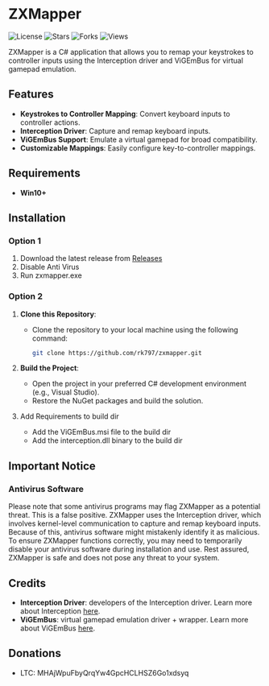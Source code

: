 # ZXMapper
<p align="left">
  <img src="https://img.shields.io/github/license/rk797/zxmapper" alt="License">
  <img src="https://img.shields.io/github/stars/rk797/zxmapper" alt="Stars">
  <img src="https://img.shields.io/github/forks/rk797/zxmapper" alt="Forks">
  <img src="https://komarev.com/ghpvc/?username=zxmapper&label=Views" alt="Views">
</p>
ZXMapper is a C# application that allows you to remap your keystrokes to controller inputs using the Interception driver and ViGEmBus for virtual gamepad emulation.

## Features

- **Keystrokes to Controller Mapping**: Convert keyboard inputs to controller actions.
- **Interception Driver**: Capture and remap keyboard inputs.
- **ViGEmBus Support**: Emulate a virtual gamepad for broad compatibility.
- **Customizable Mappings**: Easily configure key-to-controller mappings.


## Requirements

- **Win10+**

## Installation
### Option 1
1. Download the latest release from [Releases](https://github.com/rk797/zxmapper/releases)
2. Disable Anti Virus
3. Run zxmapper.exe

### Option 2
1. **Clone this Repository**:
    - Clone the repository to your local machine using the following command:
      ```sh
      git clone https://github.com/rk797/zxmapper.git
      ```

2. **Build the Project**:
    - Open the project in your preferred C# development environment (e.g., Visual Studio).
    - Restore the NuGet packages and build the solution.
3. Add Requirements to build dir
    - Add the ViGEmBus.msi file to the build dir
    - Add the interception.dll binary to the build dir
   
## Important Notice

### Antivirus Software

Please note that some antivirus programs may flag ZXMapper as a potential threat. This is a false positive. ZXMapper uses the Interception driver, which involves kernel-level communication to capture and remap keyboard inputs. Because of this, antivirus software might mistakenly identify it as malicious. To ensure ZXMapper functions correctly, you may need to temporarily disable your antivirus software during installation and use. Rest assured, ZXMapper is safe and does not pose any threat to your system.


## Credits

- **Interception Driver**: developers of the Interception driver. Learn more about Interception [here](https://github.com/oblitum/Interception).
- **ViGEmBus**: virtual gamepad emulation driver + wrapper. Learn more about ViGEmBus [here](https://vigem.org/projects/ViGEm/).

## Donations
- LTC: MHAjWpuFbyQrqYw4GpcHCLHSZ6Go1xdsyq
  
